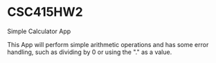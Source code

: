 # CSC415HW2
Simple Calculator App

This App will perform simple arithmetic operations and has some error handling, such as dividing by 0 or using the "." as a value.
